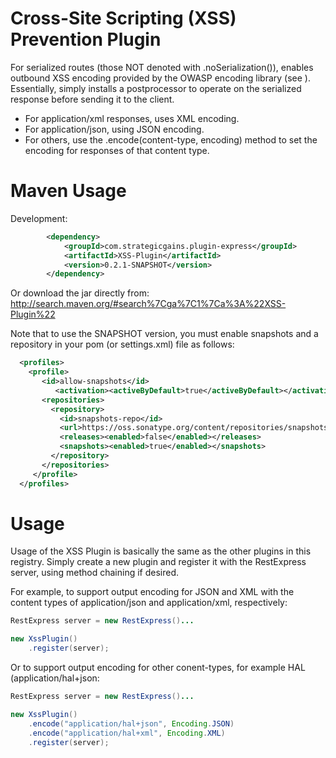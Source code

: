 Cross-Site Scripting (XSS) Prevention Plugin
============================================

For serialized routes (those NOT denoted with .noSerialization()), enables outbound XSS encoding
provided by the OWASP encoding library (see ).  Essentially, simply installs a postprocessor
to operate on the serialized response before sending it to the client.

* For application/xml responses, uses XML encoding.
* For application/json, using JSON encoding.
* For others, use the .encode(content-type, encoding) method to set the encoding for responses of that content type.

Maven Usage
===========
Development:
```xml
		<dependency>
			<groupId>com.strategicgains.plugin-express</groupId>
			<artifactId>XSS-Plugin</artifactId>
			<version>0.2.1-SNAPSHOT</version>
		</dependency>
```
Or download the jar directly from: 
http://search.maven.org/#search%7Cga%7C1%7Ca%3A%22XSS-Plugin%22

Note that to use the SNAPSHOT version, you must enable snapshots and a repository in your pom (or settings.xml) file as follows:
```xml
  <profiles>
    <profile>
       <id>allow-snapshots</id>
          <activation><activeByDefault>true</activeByDefault></activation>
       <repositories>
         <repository>
           <id>snapshots-repo</id>
           <url>https://oss.sonatype.org/content/repositories/snapshots</url>
           <releases><enabled>false</enabled></releases>
           <snapshots><enabled>true</enabled></snapshots>
         </repository>
       </repositories>
     </profile>
  </profiles>
```

Usage
=====

Usage of the XSS Plugin is basically the same as the other plugins in this registry.
Simply create a new plugin and register it with the RestExpress server, using method
chaining if desired.

For example, to support output encoding for JSON and XML with the content types of
application/json and application/xml, respectively:

```java
RestExpress server = new RestExpress()...

new XssPlugin()
	.register(server);
```

Or to support output encoding for other conent-types, for example HAL (application/hal+json:

```java
RestExpress server = new RestExpress()...

new XssPlugin()
    .encode("application/hal+json", Encoding.JSON)
    .encode("application/hal+xml", Encoding.XML)
    .register(server);

```
